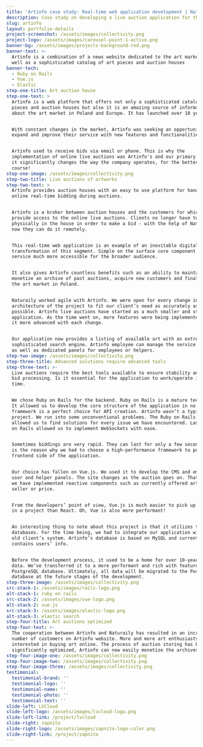 ```yaml
---
title: 'Artinfo case study: Real-time web application development | Naturaily'
description: Case study on developing a live auction application for the art world.
slug: artinfo
layout: portfolio-details
project-screenshot: /assets/images/collectivity.png
project-logo: /assets/images/carousel-point-1-active.png
banner-bg: /assets/images/projects-background-red.png
banner-text: >-
  Artinfo is a combination of a news website dedicated to the art market, as
  well as a sophisticated catalog of art pieces and auction houses
banner-tech:
  - Ruby on Rails
  - Vue.js
  - Elastic
step-one-title: Art auction house
step-one-text: >
  Artinfo is a web platform that offers not only a sophisticated catalog of art
  pieces and auction houses but also it is an amazing source of information
  about the art market in Poland and Europe. It has launched over 18 years ago.


  With constant changes in the market, Artinfo was seeking an opportunity to
  expand and improve their service with new features and functionalities.


  Artinfo used to receive bids via email or phone. This is why the
  implementation of online live auctions was Artinfo's and our primary focus -
  it significantly changes the way the company operates, for the better of
  course!
step-one-image: /assets/images/collectivity.png
step-two-title: Live auctions of artworks
step-two-text: >
  Artinfo provides auction houses with an easy to use platform for handling
  online real-time bidding during auctions.


  Artinfo is a broker between auction houses and the customers for which they
  provide access to the online live auctions. Clients no longer have to be
  physically in the house in order to make a bid - with the help of Naturaily,
  now they can do it remotely.


  This real-time web application is an example of an inevitable digital
  transformation of this segment. Simple on the surface core component makes the
  service much more accessible for the broader audience.


  It also gives Artinfo countless benefits such as an ability to maintain and
  monetize an archive of past auctions, acquire new customers and finally expand
  the art market in Poland.


  Naturaily worked agile with Artinfo. We were open for every change in the
  architecture of the project to fit our client’s need as accurately as
  possible. Artinfo live auctions have started as a much smaller and static
  application. As the time went on, more features were being implemented making
  it more advanced with each change.


  Our application now provides a listing of available art with an extremely
  sophisticated search engine. Artinfo employee can manage the service using CMS
  as well as dedicated panels for employees or helpers.
step-two-image: /assets/images/collectivity.png
step-three-title: Advanced solutions require advanced tools
step-three-text: >-
  Live auctions require the best tools available to ensure stability and fast
  bid processing. Is it essential for the application to work/operate in real
  time.


  We chose Ruby on Rails for the backend. Ruby on Rails is a mature technology.
  It allowed us to develop the core structure of the application in no time. The
  framework is a perfect choice for API creation. Artinfo wasn’t a typical
  project. We run into some unconventional problems. The Ruby on Rails community
  allowed us to find solutions for every issue we have encountered. Lastly, Ruby
  on Rails allowed us to implement WebSockets with ease.


  Sometimes biddings are very rapid. They can last for only a few seconds. This
  is the reason why we had to choose a high-performance framework to power the
  frontend side of the application.


  Our choice has fallen on Vue.js. We used it to develop the CMS and employee,
  user and helper panels. The site changes as the auction goes on. That is why
  we have implemented reactive components such as currently offered artwork, the
  seller or price.


  From the developers’ point of view, Vue.js is much easier to pick up and use
  in a project than React. Oh, Vue is also more performant!


  An interesting thing to note about this project is that it utilizes two
  databases. For the time being, we had to integrate our application with the
  old client’s system. Artinfo’s database is based on MySQL and currently
  contains users’ info.


  Before the development process, it used to be a home for over 10-year old
  data. We’ve transferred it to a more performant and rich with features
  PostgreSQL database. Ultimately, all data will be migrated to the PostgreSQL
  database at the future stages of the development.
step-three-image: /assets/images/collectivity.png
src-stack-1: /assets/images/rails-logo.png
alt-stack-1: ruby on rails
src-stack-2: /assets/images/vue-logo.png
alt-stack-2: vue.js
src-stack-3: /assets/images/elastic-logo.png
alt-stack-3: elastic search
step-four-title: Art auctions optimized
step-four-text: >-
  The cooperation between Artinfo and Naturaily has resulted in an increased
  number of customers on Artinfo website. More and more art enthusiasts are
  interested in buying art online. The process of auction storing has been
  significantly optimized, Artinfo can now easily monetize the archives.
step-four-image-one: /assets/images/collectivity.png
step-four-image-two: /assets/images/collectivity.png
step-four-image-three: /assets/images/collectivity.png
testimonial:
  testimonial-brand: ''
  testimonial-logo: ''
  testimonial-name: ''
  testimonial-photo: ''
  testimonial-text: ''
slide-left: LVCloud
slide-left-logo: /assets/images/lvcloud-logo.png
slide-left-link: /project/lvcloud
slide-right: zapnito
slide-right-logo: /assets/images/zapnito-logo-color.png
slide-right-link: /project/zapnito
---
```


